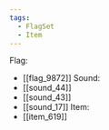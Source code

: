 ```yaml
---
tags:
  - FlagSet
  - Item
---
```

Flag:
- [[flag_9872]]
Sound:
- [[sound_44]]
- [[sound_43]]
- [[sound_17]]
Item:
- [[item_619]]
